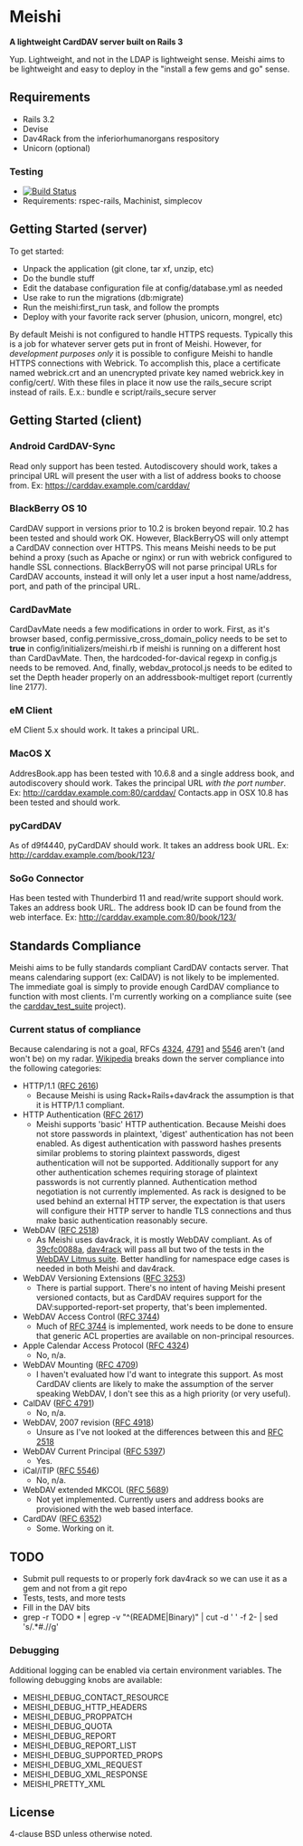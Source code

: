 # Meishi

__A lightweight CardDAV server built on Rails 3__

Yup.  Lightweight, and not in the LDAP is lightweight sense.  Meishi aims to
be lightweight and easy to deploy in the "install a few gems and go" sense.

## Requirements

* Rails 3.2
* Devise
* Dav4Rack from the inferiorhumanorgans respository
* Unicorn (optional)

### Testing
* [![Build Status](https://travis-ci.org/inferiorhumanorgans/meishi.png)](https://travis-ci.org/inferiorhumanorgans/meishi)
* Requirements: rspec-rails, Machinist, simplecov

## Getting Started (server)

To get started:

* Unpack the application (git clone, tar xf, unzip, etc)
* Do the bundle stuff
* Edit the database configuration file at config/database.yml as needed
* Use rake to run the migrations (db:migrate)
* Run the meishi:first_run task, and follow the prompts
* Deploy with your favorite rack server (phusion, unicorn, mongrel, etc)

By default Meishi is not configured to handle HTTPS requests.  Typically
this is a job for whatever server gets put in front of Meishi.  However,
for *development purposes only* it is possible to configure Meishi to
handle HTTPS connections with Webrick.  To accomplish this, place a
certificate named webrick.crt and an unencrypted private key named
webrick.key in config/cert/.  With these files in place it now use
the rails_secure script instead of rails.  E.x.:
bundle e script/rails_secure server

## Getting Started (client)

### Android CardDAV-Sync

Read only support has been tested.  Autodiscovery should work, takes a
principal URL will present the user with a list of address books to choose
from.  Ex: https://carddav.example.com/carddav/

### BlackBerry OS 10

CardDAV support in versions prior to 10.2 is broken beyond repair.  10.2
has been tested and should work OK.  However, BlackBerryOS will only attempt
a CardDAV connection over HTTPS.  This means Meishi needs to be put behind a
proxy (such as Apache or nginx) or run with webrick configured to handle SSL
connections.  BlackBerryOS will not parse principal URLs for CardDAV accounts,
instead it will only let a user input a host name/address, port, and path of
the principal URL.

### CardDavMate

CardDavMate needs a few modifications in order to work.  First, as it's
browser based, config.permissive_cross_domain_policy needs to be set to
**true** in config/initializers/meishi.rb if meishi is running on a different
host than CardDavMate.  Then, the hardcoded-for-davical regexp in config.js
needs to be removed.  And, finally, webdav_protocol.js needs to be edited to
set the Depth header properly on an addressbook-multiget report (currently
line 2177).

### eM Client

eM Client 5.x should work.  It takes a principal URL.

### MacOS X

AddresBook.app has been tested with 10.6.8 and a single address book, and
autodiscovery should work.  Takes the principal URL *with the port number*.
Ex: http://carddav.example.com:80/carddav/  Contacts.app in OSX 10.8 has
been tested and should work.

### pyCardDAV

As of d9f4440, pyCardDAV should work.  It takes an address book URL.  Ex:
http://carddav.example.com/book/123/

### SoGo Connector

Has been tested with Thunderbird 11 and read/write support should work.  Takes
an address book URL.  The address book ID can be found from the web interface.
Ex:  http://carddav.example.com:80/book/123/

## Standards Compliance

Meishi aims to be fully standards compliant CardDAV contacts server.  That
means calendaring support (ex: CalDAV) is not likely to be implemented.
The immediate goal is simply to provide enough CardDAV compliance to function
with most clients.  I'm currently working on a compliance suite (see the
[carddav_test_suite](https://github.com/inferiorhumanorgans/carddav_test_suite) project).

### Current status of compliance

Because calendaring is not a goal,
RFCs [4324](http://tools.ietf.org/html/rfc4324),
[4791](http://tools.ietf.org/html/rfc4791) and
[5546](http://tools.ietf.org/html/rfc5546) aren't (and won't be) on my radar.
[Wikipedia](http://en.wikipedia.org/wiki/Comparison_of_CalDAV_and_CardDAV_implementations)
breaks down the server compliance into the following categories:

* HTTP/1.1 ([RFC 2616](http://tools.ietf.org/html/rfc2616))
  - Because Meishi is using Rack+Rails+dav4rack the assumption is that it is
  HTTP/1.1 compliant.
* HTTP Authentication ([RFC 2617](http://tools.ietf.org/html/rfc2617))
  - Meishi supports 'basic' HTTP authentication.  Because Meishi does not
  store passwords in plaintext, 'digest' authentication has not been enabled.
  As digest authentication with password hashes presents similar problems to
  storing plaintext passwords, digest authentication will not be supported.
  Additionally support for any other authentication schemes requiring storage
  of plaintext passwords is not currently planned.  Authentication method
  negotiation is not currently implemented.  As rack is designed to be used
  behind an external HTTP server, the expectation is that users will configure
  their HTTP server to handle TLS connections and thus make basic
  authentication reasonably secure.
* WebDAV ([RFC 2518](http://tools.ietf.org/html/rfc2518))
  - As Meishi uses dav4rack, it is mostly WebDAV compliant.  As of
  [39cfc0088a](https://github.com/inferiorhumanorgans/dav4rack/commit/39cfc0088a),
  [dav4rack](https://github.com/inferiorhumanorgans/dav4rack) will pass all
  but two of the tests in the
  [WebDAV Litmus suite](http://www.webdav.org/neon/litmus/).  Better handling
  for namespace edge cases is needed in both Meishi and dav4rack.
* WebDAV Versioning Extensions ([RFC 3253](http://tools.ietf.org/html/rfc3253))
  - There is partial support.  There's no intent of having Meishi present
  versioned contacts, but as CardDAV requires support for the
  DAV:supported-report-set property, that's been implemented.
* WebDAV Access Control ([RFC 3744](http://tools.ietf.org/html/rfc3744))
  - Much of [RFC 3744](http://tools.ietf.org/html/rfc3744) is implemented,
  work needs to be done to ensure that generic ACL properties are available
  on non-principal resources.
* Apple Calendar Access Protocol ([RFC 4324](http://tools.ietf.org/html/rfc4324))
  - No, n/a.
* WebDAV Mounting ([RFC 4709](http://tools.ietf.org/html/rfc4709))
  - I haven't evaluated how I'd want to integrate this support.  As most
  CardDAV clients are likely to make the assumption of the server speaking
  WebDAV, I don't see this as a high priority (or very useful).
* CalDAV ([RFC 4791](http://tools.ietf.org/html/rfc4791))
  - No, n/a.
* WebDAV, 2007 revision ([RFC 4918](http://tools.ietf.org/html/rfc4918))
  - Unsure as I've not looked at the differences between this and
  [RFC 2518](http://tools.ietf.org/html/rfc5546)
* WebDAV Current Principal ([RFC 5397](http://tools.ietf.org/html/rfc5397))
  - Yes.
* iCal/iTIP ([RFC 5546](http://tools.ietf.org/html/rfc5546))
  - No, n/a.
* WebDAV extended MKCOL ([RFC 5689](http://tools.ietf.org/html/rfc5689))
  - Not yet implemented.  Currently users and address books are provisioned
  with the web based interface.
* CardDAV ([RFC 6352](http://tools.ietf.org/html/rfc6352))
  - Some.  Working on it.

## TODO

* Submit pull requests to or properly fork dav4rack so we can use it as a
  gem and not from a git repo
* Tests, tests, and more tests
* Fill in the DAV bits
* grep -r TODO * | egrep -v "^(README|Binary)" | cut -d ' ' -f 2- | sed 's/.*#.//g'

### Debugging

Additional logging can be enabled via certain environment variables.  The
following debugging knobs are available:

* MEISHI_DEBUG_CONTACT_RESOURCE
* MEISHI_DEBUG_HTTP_HEADERS
* MEISHI_DEBUG_PROPPATCH
* MEISHI_DEBUG_QUOTA
* MEISHI_DEBUG_REPORT
* MEISHI_DEBUG_REPORT_LIST
* MEISHI_DEBUG_SUPPORTED_PROPS
* MEISHI_DEBUG_XML_REQUEST
* MEISHI_DEBUG_XML_RESPONSE
* MEISHI_PRETTY_XML

## License

4-clause BSD unless otherwise noted.
